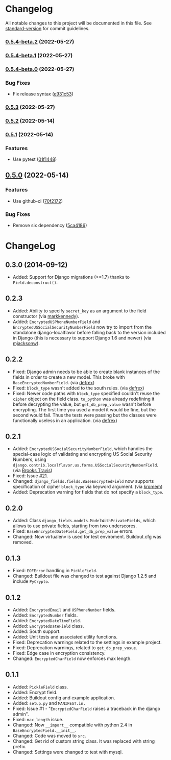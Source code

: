 # Changelog

All notable changes to this project will be documented in this file. See [standard-version](https://github.com/conventional-changelog/standard-version) for commit guidelines.

### [0.5.4-beta.2](https://github.com/last-partizan/django-fields/compare/v0.5.4-beta.1...v0.5.4-beta.2) (2022-05-27)

### [0.5.4-beta.1](https://github.com/last-partizan/django-fields/compare/v0.5.4-beta.0...v0.5.4-beta.1) (2022-05-27)

### [0.5.4-beta.0](https://github.com/last-partizan/django-fields/compare/v0.5.3...v0.5.4-beta.0) (2022-05-27)


### Bug Fixes

* Fix release syntax ([e931c53](https://github.com/last-partizan/django-fields/commit/e931c53ba8832308d18d851bba729245fa3a1208))

### [0.5.3](https://github.com/last-partizan/django-fields/compare/v0.5.2...v0.5.3) (2022-05-27)

### [0.5.2](https://github.com/last-partizan/django-fields/compare/v0.5.1...v0.5.2) (2022-05-14)

### [0.5.1](https://github.com/last-partizan/django-fields/compare/v0.5.0...v0.5.1) (2022-05-14)


### Features

* Use pytest ([01f1448](https://github.com/last-partizan/django-fields/commit/01f1448cc932145cd2f97fcbd0ef56e2a0a4367f))

## [0.5.0](https://github.com/last-partizan/django-fields/compare/v0.4.0...v0.5.0) (2022-05-14)


### Features

* Use github-ci ([70f2172](https://github.com/last-partizan/django-fields/commit/70f21721cf60cecc8c3fd0ed042bd5aab882ae09))


### Bug Fixes

* Remove six dependency ([5ca4186](https://github.com/last-partizan/django-fields/commit/5ca41861e31ddb5ff68ddb2c6c4112a2e6f55fab))

ChangeLog
=========

0.3.0 (2014-09-12)
------------------
	
* Added: Support for Django migrations (>=1.7) thanks to `Field.deconstruct()`.

0.2.3
-----

* Added: Ability to specify `secret_key` as an argument to the field constructor (via [markkennedy](https://github.com/svetlyak40wt/django-fields/pull/40 "Issue #40")).
* Added: `EncryptedUSPhoneNumberField` and `EncryptedUSSocialSecurityNumberField` now try to import from the standalone django-localflavor before falling back to the version included in Django (this is necessary to support Django 1.6 and newer) (via [mjacksonw](https://github.com/svetlyak40wt/django-fields/pull/36 "Issue #33")).

0.2.2
-----

* Fixed: Django admin needs to be able to create blank instances of the fields in order to create a new model. This broke with `BaseEncryptedNumberField`. (via [defrex](https://github.com/svetlyak40wt/django-fields/pull/32 "Issue #32"))
* Fixed: `block_type` wasn't added to the south rules. (via [defrex](https://github.com/svetlyak40wt/django-fields/pull/33 "Issue #33"))
* Fixed: Newer code paths with `block_type` specified couldn't reuse the `cipher` object on the field class. `to_python` was already redefining it before decrypting the value, but `get_db_prep_value` wasn't before encrypting. The first time you used a model it would be fine, but the second would fail. Thus the tests were passing but the classes were functionally useless in an application. (via [defrex](https://github.com/svetlyak40wt/django-fields/pull/34 "Issue #34"))

0.2.1
-----

* Added: `EncryptedUSSocialSecurityNumberField`, which handles the special-case logic of validating and encrypting US Social Security Numbers, using `django.contrib.localflavor.us.forms.USSocialSecurityNumberField`. (via [Brooks Travis](https://github.com/svetlyak40wt/django-fields/pull/24 "Pull Request 24"))
* Fixed: Issue [#21](https://github.com/svetlyak40wt/django-fields/issues/21 "Issue #21").
* Changed: `django_fields.fields.BaseEncryptedField` now supports specification of cipher `block_type` via keyword argument. (via [kromem](https://github.com/svetlyak40wt/django-fields/pull/26 "Pull Request 26"))
* Added: Deprecation warning for fields that do not specify a `block_type`.

0.2.0
-----

* Added: Class `django_fields.models.ModelWithPrivateFields`, which allows to use private fields, starting from two underscores.
* Fixed: `BaseEncryptedDateField.get_db_prep_value` errors.
* Changed: Now virtualenv is used for test enviroment. Buildout.cfg was removed.

0.1.3
-----

* Fixed: `EOFError` handling in `PickleField`.
* Changed: Buildout file was changed to test against Django 1.2.5 and include `PyCrypto`.

0.1.2
-----

* Added: `EncryptedEmail` and `USPhoneNumber` fields.
* Added: `EncryptedNumber` fields.
* Added: `EncryptedDateTimeField`.
* Added: `EncryptedDateField` class.
* Added: South support.
* Added: Unit tests and associated utility functions.
* Fixed: Deprecation warnings related to the settings in example project.
* Fixed: Deprecation warnings, related to `get_db_prep_vasue`.
* Fixed: Edge case in encryption consistency.
* Changed: `EncryptedCharField` now enforces max length.

0.1.1
-----

* Added: `PickleField` class.
* Added: Encrypt field.
* Added: Buildout config and example application.
* Added: `setup.py` and `MANIFEST.in.`
* Fixed: Issue #1 - "`EncryptedCharField` raises a traceback in the django admin".
* Fixed: `max_length` issue.
* Changed: Now `__import__` compatible with python 2.4 in `BaseEncryptedField.__init__`.
* Changed: Code was moved to `src`.
* Changed: Get rid of custom string class. It was replaced with string prefix.
* Changed: Settings were changed to test with mysql.
